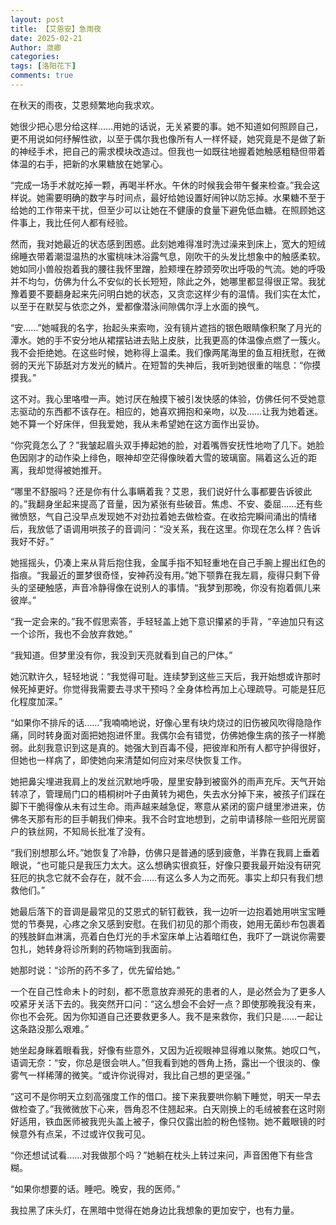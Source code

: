 ```yaml
---
layout: post
title: 【艾恩安】急雨夜
date: 2025-02-21
Author: 潋卿
categories: 
tags: [洛阳花下]
comments: true
--- 
```

在秋天的雨夜，艾恩频繁地向我求欢。

她很少把心思分给这样……用她的话说，无关紧要的事。她不知道如何照顾自己，更不用说如何纾解性欲，以至于偶尔我也像所有人一样怀疑，她究竟是不是做了新的神经手术，把自己的需求模块改造过。但我也一如既往地握着她触感粗糙但带着体温的右手，把新的水果糖放在她掌心。

“完成一场手术就吃掉一颗，再喝半杯水。午休的时候我会带午餐来检查。”我会这样说。她需要明确的数字与时间点，最好给她设置好闹钟以防忘掉。水果糖不至于给她的工作带来干扰，但至少可以让她在不健康的食量下避免低血糖。在照顾她这件事上，我比任何人都有经验。

然而，我对她最近的状态感到困惑。此刻她难得准时洗过澡来到床上，宽大的短绒绵睡衣带着潮湿温热的水蜜桃味沐浴露气息，刚吹干的头发比想象中的触感柔软。她如同小兽般抱着我的腰往我怀里蹭，脸颊埋在脖颈旁吹出呼吸的气流。她的呼吸并不均匀，仿佛为什么不安似的长长短短，除此之外，她哪里都显得很正常。我犹豫着要不要翻身起来先问明白她的状态，又贪恋这样少有的温情。我们实在太忙，以至于在默契与依恋之外，爱都像潜泳间隙偶尔浮上水面的换气。

“安……”她喊我的名字，抬起头来索吻，没有镜片遮挡的银色眼睛像积聚了月光的潭水。她的手不安分地从裙摆钻进去贴上皮肤，比我更高的体温像点燃了一簇火。我不会拒绝她。在这些时候，她称得上温柔。我们像两尾海里的鱼互相抚慰，在微弱的天光下舔舐对方发光的鳞片。在短暂的失神后，我听到她很重的喘息：“你摸摸我。”

这不对。我心里咯噔一声。她讨厌在触摸下被引发快感的体验，仿佛任何不受她意志驱动的东西都不该存在。相应的，她喜欢拥抱和亲吻，以及……让我为她着迷。她不算一个好床伴，但我爱她，我从未希望她在这方面作出妥协。

“你究竟怎么了？”我皱起眉头双手捧起她的脸，对着嘴唇安抚性地吻了几下。她脸色因刚才的动作染上绯色，眼神却空茫得像映着大雪的玻璃窗。隔着这么近的距离，我却觉得被她推开。

“哪里不舒服吗？还是你有什么事瞒着我？艾恩，我们说好什么事都要告诉彼此的。”我翻身坐起来提高了音量，因为紧张有些破音。焦虑、不安、委屈……还有些微愤怒，气自己没早点发现她不对劲拉着她去做检查。在收拾完瞬间涌出的情绪后，我放低了语调用哄孩子的音调问：“没关系，我在这里。你现在怎么样？告诉我好不好。”

她摇摇头，仍凑上来从背后抱住我，金属手指不知轻重地在自己手腕上握出红色的指痕。“我最近的噩梦很奇怪，安神药没有用。”她下颚靠在我左肩，瘦得只剩下骨头的坚硬触感，声音冷静得像在说别人的事情。“我梦到那晚，你没有抱着佩儿来彼岸。”

“我一定会来的。”我不假思索答，手轻轻盖上她下意识攥紧的手背，“辛迪加只有这一个诊所，我也不会放弃救她。”

“我知道。但梦里没有你，我没到天亮就看到自己的尸体。”

她沉默许久，轻轻地说：“我觉得可耻。连续梦到这些三天后，我开始想或许那时候死掉更好。你觉得我需要去寻求干预吗？全身体检再加上心理疏导。可能是狂厄化程度加深。”

“如果你不排斥的话……”我喃喃地说，好像心里有块灼烧过的旧伤被风吹得隐隐作痛，同时转身面对面把她抱进怀里。我偶尔会有错觉，仿佛她像生病的孩子一样脆弱。此刻我意识到这是真的。她强大到百毒不侵，把彼岸和所有人都守护得很好，但她也一样病了，即使她向来清楚如何应对来尽快恢复工作。

她把鼻尖埋进我肩上的发丝沉默地呼吸，屋里安静到被窗外的雨声充斥。天气开始转凉了，管理局门口的梧桐树叶子由黄转为褐色，失去水分掉下来，被孩子们踩在脚下干脆得像从未有过生命。雨声越来越急促，寒意从紧闭的窗户缝里渗进来，仿佛冬天那有形的巨手朝我们伸来。我不合时宜地想到，之前申请移除一些阳光房窗户的铁丝网，不知局长批准了没有。

“我们别想那么坏。”她恢复了冷静，仿佛只是普通的感到疲惫，半靠在我肩上垂着眼说，“也可能只是我压力太大。这么想确实很疯狂，好像只要我最开始没有研究狂厄的执念它就不会存在，就不会……有这么多人为之而死。事实上却只有我们想救他们。”

她最后落下的音调是最常见的艾恩式的斩钉截铁，我一边听一边抱着她用哄宝宝睡觉的节奏晃，心疼之余又感到安慰。在我们初见的那个雨夜，她用无菌纱布包裹着的残肢鲜血淋漓，亮着白色灯光的手术室床单上沾着暗红色，我吓了一跳说你需要包扎，她转身将诊所剩的药物端到我面前。

她那时说：“诊所的药不多了，优先留给她。”

一个在自己性命未卜的时刻，都不愿意放弃濒死的患者的人，是必然会为了更多人咬紧牙关活下去的。我突然开口问：“这么想会不会好一点？即使那晚我没有来，你也不会死。因为你知道自己还要救更多人。我不是来救你，我们只是……一起让这条路没那么艰难。”

她坐起身眯着眼看我，好像有些意外，又因为近视眼神显得难以聚焦。她叹口气，语调无奈：“安，你总是很会哄人。”但我看到她的唇角上扬，露出一个很淡的、像雾气一样稀薄的微笑。“或许你说得对，我比自己想的更坚强。”

“这可不是你明天立刻高强度工作的借口。接下来我要哄你躺下睡觉，明天一早去做检查了。”我微微放下心来，唇角忍不住翘起来。白天刚换上的毛绒被套在这时刚好适用，铁血医师被我兜头盖上被子，像只仅露出脸的粉色怪物。她不戴眼镜的时候意外有点呆，不过或许仅我可见。

“你还想试试看……对我做那个吗？”她躺在枕头上转过来问，声音困倦下有些含糊。

“如果你想要的话。睡吧。晚安，我的医师。”

我拉黑了床头灯，在黑暗中觉得在她身边比我想象的更加安宁，也有力量。
